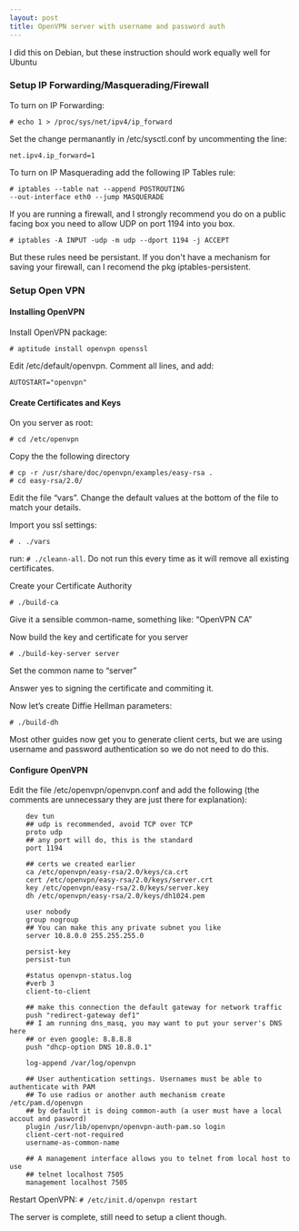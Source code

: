 ```yaml
---
layout: post
title: OpenVPN server with username and password auth
---
```


I did this on Debian, but these instruction should work equally well for Ubuntu

### Setup IP Forwarding/Masquerading/Firewall

To turn on IP Forwarding:
```shell
# echo 1 > /proc/sys/net/ipv4/ip_forward
```

Set the change permanantly in /etc/sysctl.conf by uncommenting the line:
```
net.ipv4.ip_forward=1
```

To turn on IP Masquerading add the following IP Tables rule:
```shell
# iptables --table nat --append POSTROUTING
--out-interface eth0 --jump MASQUERADE
```

If you are running a firewall, and I strongly recommend you do on a public facing box you need to allow UDP on port 1194 into you box.
```shell
# iptables -A INPUT -udp -m udp --dport 1194 -j ACCEPT
```

But these rules need be persistant. If you don't have a mechanism for saving your firewall, can I recomend the pkg iptables-persistent.

### Setup Open VPN

#### Installing OpenVPN
Install OpenVPN package:

```shell
# aptitude install openvpn openssl
```

Edit /etc/default/openvpn. Comment all lines, and add:
```
AUTOSTART="openvpn"
```

#### Create Certificates and Keys

On you server as root:

```shell
# cd /etc/openvpn
```

Copy the the following directory
```shell
# cp -r /usr/share/doc/openvpn/examples/easy-rsa .
# cd easy-rsa/2.0/
```

Edit the file “vars”. Change the default values at the bottom of the file to match your details.

Import you ssl settings:
```shell
# . ./vars
```

run: ```# ./cleann-all```. Do not run this every time as it will remove all existing certificates.

Create your Certificate Authority

```shell
# ./build-ca
```

Give it a sensible common-name, something like: “OpenVPN CA”

Now build the key and certificate for you server

```shell
# ./build-key-server server
```

Set the common name to “server”

Answer yes to signing the certificate and commiting it.

Now let’s create Diffie Hellman parameters:

```shell
# ./build-dh
```

Most other guides now get you to generate client certs, but we are using  username and password authentication so we do not need to do this.

#### Configure OpenVPN

Edit the file /etc/openvpn/openvpn.conf and add the following (the comments are unnecessary they are just there for explanation):

```
    dev tun
    ## udp is recommended, avoid TCP over TCP
    proto udp 
    ## any port will do, this is the standard
    port 1194 

    ## certs we created earlier
    ca /etc/openvpn/easy-rsa/2.0/keys/ca.crt
    cert /etc/openvpn/easy-rsa/2.0/keys/server.crt
    key /etc/openvpn/easy-rsa/2.0/keys/server.key
    dh /etc/openvpn/easy-rsa/2.0/keys/dh1024.pem

    user nobody
    group nogroup
    ## You can make this any private subnet you like
    server 10.8.0.0 255.255.255.0

    persist-key
    persist-tun

    #status openvpn-status.log
    #verb 3
    client-to-client

    ## make this connection the default gateway for network traffic
    push "redirect-gateway def1"
    ## I am running dns_masq, you may want to put your server's DNS here
    ## or even google: 8.8.8.8
    push "dhcp-option DNS 10.8.0.1"
    
    log-append /var/log/openvpn

    ## User authentication settings. Usernames must be able to authenticate with PAM
    ## To use radius or another auth mechanism create /etc/pam.d/openvpn
    ## by default it is doing common-auth (a user must have a local accout and pasword)
    plugin /usr/lib/openvpn/openvpn-auth-pam.so login
    client-cert-not-required
    username-as-common-name

    ## A management interface allows you to telnet from local host to use
    ## telnet localhost 7505
    management localhost 7505
```

Restart OpenVPN: ```# /etc/init.d/openvpn restart```

The server is complete, still need to setup a client though.
